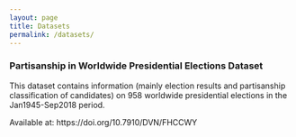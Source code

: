 ```yaml
---
layout: page
title: Datasets
permalink: /datasets/
---
```



### Partisanship in Worldwide Presidential Elections Dataset

 <p> This dataset contains information (mainly election results and partisanship classification of candidates) on 958 worldwide presidential elections in the Jan1945-Sep2018 period. </p>
 <p> Available at: https://doi.org/10.7910/DVN/FHCCWY </p>
